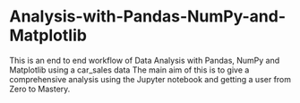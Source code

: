 # Analysis-with-Pandas-NumPy-and-Matplotlib
This is an end to end workflow of Data Analysis with Pandas, NumPy and Matplotlib using a car_sales data
The main aim of this is to give a comprehensive analysis using the Jupyter notebook and getting a user from Zero to Mastery.
